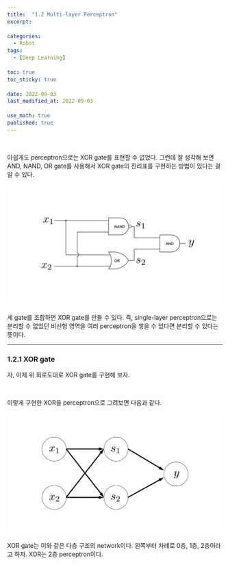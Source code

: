 ```yaml
---
title:  "1.2 Multi-layer Perceptron"
excerpt: 

categories:
  - Robot
tags:
  - [Deep Learning]

toc: true
toc_sticky: true
 
date: 2022-09-03
last_modified_at: 2022-09-03

use_math: true
published: true
---
```


<br>

아쉽게도 perceptron으로는 XOR gate를 표현할 수 없었다. 그런데 잘 생각해 보면 AND, NAND, OR gate를 사용해서 XOR gate의 진리표를 구현하는 방법이 있다는 걸 알 수 있다.

<p align="center"><img src="/assets/image/machine_learning/dl/ch1/220903_5.svg" width="" height="" title="" alt=""><br/></p>

세 gate를 조합하면 XOR gate를 만들 수 있다. 즉, single-layer perceptron으로는 분리할 수 없었던 비선형 영역을 여러 perceptron을 쌓을 수 있다면 분리할 수 있다는 뜻이다.

***

### 1.2.1 XOR gate

자, 이제 위 회로도대로 XOR gate를 구현해 보자.

<script src="https://gist.github.com/younghwanJoo1608/a80e694ad8b672403a70baa1477bd962.js"></script>

<br>

이렇게 구현한 XOR을 perceptron으로 그려보면 다음과 같다.

<p align="center"><img src="/assets/image/machine_learning/dl/ch1/220903_6.svg" width="" height="" title="" alt=""><br/></p>

XOR gate는 이와 같은 다층 구조의 network이다. 왼쪽부터 차례로 0층, 1층, 2층이라고 하자. XOR는 2층 perceptron이다.


